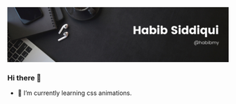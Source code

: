 <img src="https://github.com/habibmy/habibmy/blob/main/White%20Minimalist%20Corporate%20Personal%20Profile%20LinkedIn%20Banner.png">

### Hi there 👋

- 🌱 I’m currently learning css animations.

<!--
**habibmy/habibmy** is a ✨ _special_ ✨ repository because its `README.md` (this file) appears on your GitHub profile.

Here are some ideas to get you started:

- 🔭 I’m currently working on ...
- 🌱 I’m currently learning ...
- 👯 I’m looking to collaborate on ...
- 🤔 I’m looking for help with ...
- 💬 Ask me about ...
- 📫 How to reach me: ...
- 😄 Pronouns: ...
- ⚡ Fun fact: ...
-->

<!--
<div>
  <img height="135px" src="https://github-readme-stats.vercel.app/api?username=habibmy&theme=nord&show_icons=true&hide_title=true&hide_border=true&hide_rank=true&include_all_commits=true&count_private=true&line_height=21">
  <img height="135px" src="https://github-readme-stats.vercel.app/api/top-langs/?username=habibmy&theme=nord&&hide_title=true&hide_border=true&layout=compact&langs_count=8">
</div>
-->
